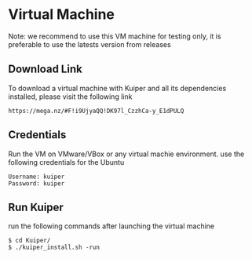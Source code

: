 # Virtual Machine
Note: we recommend to use this VM machine for testing only, it is preferable to use the latests version from releases

## Download Link

To download a virtual machine with Kuiper and all its dependencies installed, please visit the following link 
```
https://mega.nz/#F!i9UjyaQQ!DK97l_CzzhCa-y_E1dPULQ
```

## Credentials
Run the VM on VMware/VBox or any virtual machie environment.
use the following credentials for the Ubuntu

```
Username: kuiper
Password: kuiper
```

## Run Kuiper

run the following commands after launching the virtual machine 

```
$ cd Kuiper/
$ ./kuiper_install.sh -run 
```
